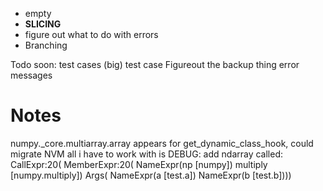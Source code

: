 * empty
* **SLICING**
* figure out what to do with errors
* Branching

Todo soon: 
  test cases (big)
  test case
  Figureout the backup thing
  error messages



# Notes
numpy._core.multiarray.array appears for get_dynamic_class_hook, could migrate
NVM all i have to work with is 
DEBUG: add ndarray called: CallExpr:20(
  MemberExpr:20(
    NameExpr(np [numpy])
    multiply [numpy.multiply])
  Args(
    NameExpr(a [test.a])
    NameExpr(b [test.b])))

